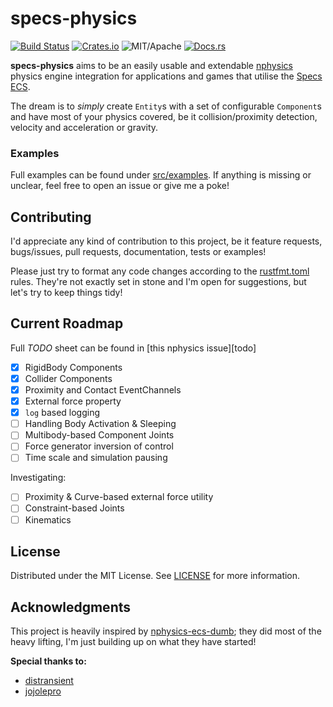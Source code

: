 # specs-physics

[![Build Status][bi]][bl] [![Crates.io][ci]][cl] ![MIT/Apache][li] [![Docs.rs][di]][dl]

[bi]: https://travis-ci.com/bamling/specs-physics.svg?branch=master
[bl]: https://travis-ci.com/bamling/specs-physics

[ci]: https://img.shields.io/crates/v/specs-physics.svg
[cl]: https://crates.io/crates/specs-physics/

[li]: https://img.shields.io/crates/l/specs-physics.svg

[di]: https://docs.rs/specs-physics/badge.svg
[dl]: https://docs.rs/specs-physics/

**specs-physics** aims to be an easily usable and extendable [nphysics](https://www.nphysics.org/) physics engine integration for applications and games that utilise the [Specs ECS](https://slide-rs.github.io/specs/).

The dream is to *simply* create `Entity`s with a set of configurable `Component`s and have most of your physics covered, be it collision/proximity detection, velocity and acceleration or gravity.


### Examples

Full examples can be found under [src/examples](https://github.com/bamling/specs-physics/tree/master/examples). If anything is missing or unclear, feel free to open an issue or give me a poke!

## Contributing 

I'd appreciate any kind of contribution to this project, be it feature requests, bugs/issues, pull requests, documentation, tests or examples! 

Please just try to format any code changes according to the [rustfmt.toml](https://github.com/bamling/specs-physics/blob/master/rustfmt.toml) rules. They're not exactly set in stone and I'm open for suggestions, but let's try to keep things tidy!

## Current Roadmap

Full *TODO* sheet can be found in [this nphysics issue][todo]

- [x] RigidBody Components
- [x] Collider Components
- [x] Proximity and Contact EventChannels
- [x] External force property
- [x] `log` based logging
- [ ] Handling Body Activation & Sleeping
- [ ] Multibody-based Component Joints
- [ ] Force generator inversion of control
- [ ] Time scale and simulation pausing

Investigating:

- [ ] Proximity & Curve-based external force utility
- [ ] Constraint-based Joints
- [ ] Kinematics

## License

Distributed under the MIT License. See [LICENSE](https://github.com/bamling/specs-physics/blob/master/LICENSE) for more information.

## Acknowledgments

This project is heavily inspired by [nphysics-ecs-dumb](https://github.com/distransient/nphysics-ecs-dumb); they did most of the heavy lifting, I'm just building up on what they have started!

**Special thanks to:**
- [distransient](https://github.com/distransient)
- [jojolepro](https://github.com/jojolepro)